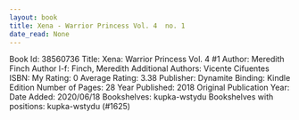 ```yaml
---
layout: book
title: Xena - Warrior Princess Vol. 4  no. 1
date_read: None
---
```


Book Id: 38560736
Title: Xena: Warrior Princess Vol. 4 #1
Author: Meredith Finch
Author l-f: Finch, Meredith
Additional Authors: Vicente Cifuentes
ISBN: 
My Rating: 0
Average Rating: 3.38
Publisher: Dynamite
Binding: Kindle Edition
Number of Pages: 28
Year Published: 2018
Original Publication Year: 
Date Added: 2020/06/18
Bookshelves: kupka-wstydu
Bookshelves with positions: kupka-wstydu (#1625)

